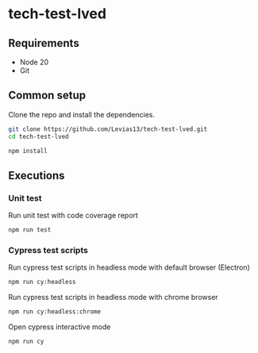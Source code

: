 # tech-test-lved

## Requirements

* Node 20
* Git

## Common setup

Clone the repo and install the dependencies.

```bash
git clone https://github.com/Levias13/tech-test-lved.git
cd tech-test-lved
```

```bash
npm install
```

## Executions
### Unit test

Run unit test with code coverage report

```bash
npm run test
```

### Cypress test scripts

Run cypress test scripts in headless mode with default browser (Electron)

```bash
npm run cy:headless
```

Run cypress test scripts in headless mode with chrome browser

```bash
npm run cy:headless:chrome
```

Open cypress interactive mode

```bash
npm run cy
```